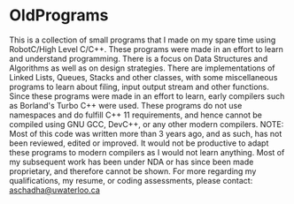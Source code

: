 # OldPrograms
This is a collection of small programs that I made on my spare time using RobotC/High Level C/C++. These programs were made in an effort to learn and understand programming. There is a focus on Data Structures and Algorithms as well as on design strategies. There are implementations of Linked Lists, Queues, Stacks and other classes, with some miscellaneous programs to learn about filing, input output stream and other functions.
Since these programs were made in an effort to learn, early compilers such as Borland's Turbo C++ were used. These programs do not use namespaces and do fulfill C++ 11 requirements, and hence cannot be compiled using GNU GCC, DevC++, or any other modern compilers. 
NOTE: Most of this code was written more than 3 years ago, and as such, has not been reviewed, edited or improved. It would not be productive to adapt these programs to modern compilers as I would not learn anything.
Most of my subsequent work has been under NDA or has since been made proprietary, and therefore cannot be shown.
For more regarding my qualifications, my resume, or coding assessments, please contact: aschadha@uwaterloo.ca
